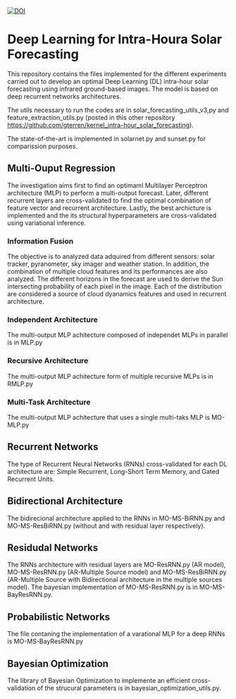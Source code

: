 [![DOI](https://zenodo.org/badge/400857039.svg)](https://zenodo.org/badge/latestdoi/400857039)

# Deep Learning for Intra-Houra Solar Forecasting

This repository contains the files implemented for the different experiments carried out to develop an optimal Deep Learning (DL) intra-hour solar forecasting using infrared ground-based images. The model is based on deep recurrent networks architectures. 

The utils necessary to run the codes are in solar_forecasting_utils_v3,py and feature_extraction_utils.py (posted in this other repository https://github.com/gterren/kernel_intra-hour_solar_forecasting).

The state-of-the-art is implemented in solarnet.py and sunset.py for comparission purposes.

## Multi-Ouput Regression

The investigation aims first to find an optimaml Multilayer Perceptron architecture (MLP) to perform a multi-output forecast. Later, different recurrent layers are cross-validated to find the optimal combination of feature vector and recurrent architecture. Lastly, the best archicture is implemented and the its structural hyperparameters are cross-validated using variational inference.

### Information Fusion

The objective is to analyzed data adquired from different sensors: solar tracker, pyranometer, sky imager and weather station. In addition, the combination of multiple cloud features and its performances are also analyzed. The different horizons in the forecast are used to derive the Sun intersecting probability of each pixel in the image. Each of the distribution are considered a source of cloud dyanamics features and used in recurrent architecture.

### Independent Architecture

The multi-output MLP achitecture composed of independet MLPs in parallel is in MLP.py

### Recursive Architecture

The multi-output MLP achitecture form of multiple recursive MLPs is in RMLP.py

### Multi-Task Architecture

The multi-output MLP achitecture that uses a single multi-taks MLP is MO-MLP.py

## Recurrent Networks

The type of Recurrent Neural Networks (RNNs) cross-validated for each DL architecture are: Simple Recurrent, Long-Short Term Memory, and Gated Recurrent Units.

## Bidirectional Architecture

The bidirecional architecture applied to the RNNs in MO-MS-BiRNN.py and MO-MS-ResBiRNN.py (without and with residual layer respectively).

## Residudal Networks

The RNNs architecture with residual layers are MO-ResRNN.py (AR model), MO-MS-ResRNN.py (AR-Multiple Source model) and MO-MS-ResBiRNN.py (AR-Multiple Source with Bidirectional architecture in the multiple sources model). The bayesian implementation of MO-MS-ResRNN.py is in MO-MS-BayResRNN.py.

## Probabilistic Networks

The file contaning the implementation of a varational MLP for a deep RNNs is MO-MS-BayResRNN.py

## Bayesian Optimization

The library of Bayesian Optimization to implemente an efficient cross-validation of the strucural parameters is in bayesian_optimization_utils.py. 
